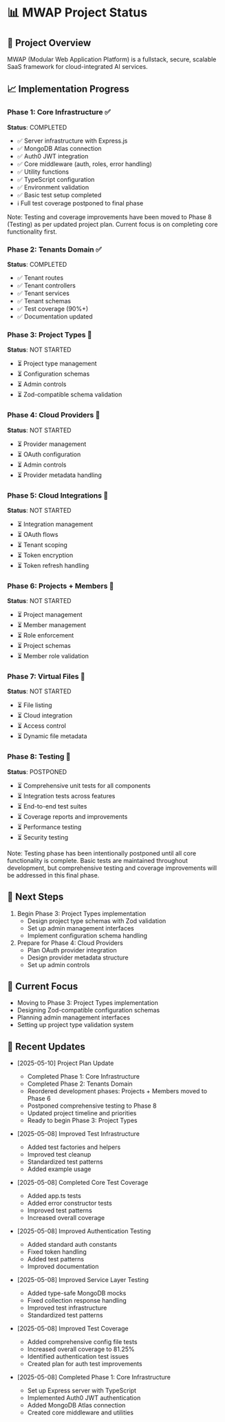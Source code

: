 # 📊 MWAP Project Status

## 🎯 Project Overview
MWAP (Modular Web Application Platform) is a fullstack, secure, scalable SaaS framework for cloud-integrated AI services.

## 📈 Implementation Progress

### Phase 1: Core Infrastructure ✅
**Status**: COMPLETED
- ✅ Server infrastructure with Express.js
- ✅ MongoDB Atlas connection
- ✅ Auth0 JWT integration
- ✅ Core middleware (auth, roles, error handling)
- ✅ Utility functions
- ✅ TypeScript configuration
- ✅ Environment validation
- ✅ Basic test setup completed
- ℹ️ Full test coverage postponed to final phase

Note: Testing and coverage improvements have been moved to Phase 8 (Testing) as per updated project plan. Current focus is on completing core functionality first.

### Phase 2: Tenants Domain ✅
**Status**: COMPLETED
- ✅ Tenant routes
- ✅ Tenant controllers
- ✅ Tenant services
- ✅ Tenant schemas
- ✅ Test coverage (90%+)
- ✅ Documentation updated

### Phase 3: Project Types 🔄
**Status**: NOT STARTED
- ⏳ Project type management
- ⏳ Configuration schemas
- ⏳ Admin controls
- ⏳ Zod-compatible schema validation

### Phase 4: Cloud Providers 🔄
**Status**: NOT STARTED
- ⏳ Provider management
- ⏳ OAuth configuration
- ⏳ Admin controls
- ⏳ Provider metadata handling

### Phase 5: Cloud Integrations 🔄
**Status**: NOT STARTED
- ⏳ Integration management
- ⏳ OAuth flows
- ⏳ Tenant scoping
- ⏳ Token encryption
- ⏳ Token refresh handling

### Phase 6: Projects + Members 🔄
**Status**: NOT STARTED
- ⏳ Project management
- ⏳ Member management
- ⏳ Role enforcement
- ⏳ Project schemas
- ⏳ Member role validation

### Phase 7: Virtual Files 🔄
**Status**: NOT STARTED
- ⏳ File listing
- ⏳ Cloud integration
- ⏳ Access control
- ⏳ Dynamic file metadata

### Phase 8: Testing 🔄
**Status**: POSTPONED
- ⏳ Comprehensive unit tests for all components
- ⏳ Integration tests across features
- ⏳ End-to-end test suites
- ⏳ Coverage reports and improvements
- ⏳ Performance testing
- ⏳ Security testing

Note: Testing phase has been intentionally postponed until all core functionality is complete. Basic tests are maintained throughout development, but comprehensive testing and coverage improvements will be addressed in this final phase.

## 🚀 Next Steps
1. Begin Phase 3: Project Types implementation
   - Design project type schemas with Zod validation
   - Set up admin management interfaces
   - Implement configuration schema handling
2. Prepare for Phase 4: Cloud Providers
   - Plan OAuth provider integration
   - Design provider metadata structure
   - Set up admin controls

## 🎯 Current Focus
- Moving to Phase 3: Project Types implementation
- Designing Zod-compatible configuration schemas
- Planning admin management interfaces
- Setting up project type validation system

## 🔄 Recent Updates
- [2025-05-10] Project Plan Update
  - Completed Phase 1: Core Infrastructure
  - Completed Phase 2: Tenants Domain
  - Reordered development phases: Projects + Members moved to Phase 6
  - Postponed comprehensive testing to Phase 8
  - Updated project timeline and priorities
  - Ready to begin Phase 3: Project Types

- [2025-05-08] Improved Test Infrastructure
  - Added test factories and helpers
  - Improved test cleanup
  - Standardized test patterns
  - Added example usage

- [2025-05-08] Completed Core Test Coverage
  - Added app.ts tests
  - Added error constructor tests
  - Improved test patterns
  - Increased overall coverage

- [2025-05-08] Improved Authentication Testing
  - Added standard auth constants
  - Fixed token handling
  - Added test patterns
  - Improved documentation

- [2025-05-08] Improved Service Layer Testing
  - Added type-safe MongoDB mocks
  - Fixed collection response handling
  - Improved test infrastructure
  - Standardized test patterns

- [2025-05-08] Improved Test Coverage
  - Added comprehensive config file tests
  - Increased overall coverage to 81.25%
  - Identified authentication test issues
  - Created plan for auth test improvements

- [2025-05-08] Completed Phase 1: Core Infrastructure
  - Set up Express server with TypeScript
  - Implemented Auth0 JWT authentication
  - Added MongoDB Atlas connection
  - Created core middleware and utilities